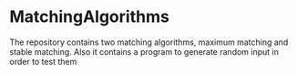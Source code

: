 # MatchingAlgorithms

The repository contains two matching algorithms, maximum matching and stable matching. Also it contains a program to generate random input in order to test them
